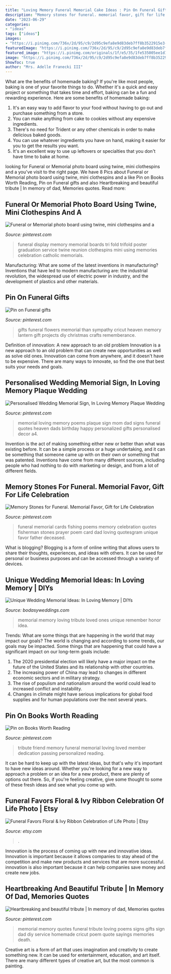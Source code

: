 ```yaml
---
title: "Loving Memory Funeral Memorial Cake Ideas : Pin On Funeral Gifts"
description: "Memory stones for funeral. memorial favor, gift for life celebration"
date: "2023-06-29"
categories:
- "ideas"
tags: ["ideas"]
images:
- "https://i.pinimg.com/736x/2d/95/c9/2d95c9efa8e9d83deb7ff8b3522915e3--you-must-need-to.jpg"
featuredImage: "https://i.pinimg.com/736x/2d/95/c9/2d95c9efa8e9d83deb7ff8b3522915e3--you-must-need-to.jpg"
featured_image: "https://i.pinimg.com/originals/1f/e5/35/1fe535005ee1d1dfec3588eb6843c684.jpg"
image: "https://i.pinimg.com/736x/2d/95/c9/2d95c9efa8e9d83deb7ff8b3522915e3--you-must-need-to.jpg"
ShowToc: true
author: "Mrs. Adelle Franecki III"
---
```



What are the benefits of homemade baking?
If you're like most people, baking is one of your favorite things to do. Whether it's a quick and easy project or something that takes time and effort, baking can be a fun and rewarding experience. Here are some benefits of homemade baking: 
1) It's an easy way to add flavor to your food without having to go out and purchase something from a store. 
2) You can make anything from cake to cookies without any expensive ingredients. 
3) There's no need for Trident or any other chemicals in order to make delicious baked goods. 
4) You can use whatever ingredients you have on hand, making it easier for you to get the results you want. 
5) It's an excellent way to use up leftovers or specialties that you don't have time to bake at home.

	

		
looking for Funeral or Memorial photo board using twine, mini clothespins and a you've visit to the right page. We have 8 Pics about Funeral or Memorial photo board using twine, mini clothespins and a like Pin on Books Worth Reading, Pin on Funeral gifts and also Heartbreaking and beautiful tribute | In memory of dad, Memories quotes. Read more:
		
    
## Funeral Or Memorial Photo Board Using Twine, Mini Clothespins And A

<img loading=lazy src="https://i.pinimg.com/originals/43/d6/29/43d62901de08d654cd4d3e174a5c749f.jpg" onerror="this.onerror=null;this.src='https://tse1.mm.bing.net/th?id=OIP.JTi--vtPJD8DgNHPBU6P_QHaJ4&amp;pid=15.1';" alt="Funeral or Memorial photo board using twine, mini clothespins and a">

_Source: pinterest.com_

>funeral display memory memorial boards tri fold trifold poster graduation service twine reunion clothespins mini using memories celebration catholic memorials. 

	

Manufacturing: What are some of the latest inventions in manufacturing?
Inventions that have led to modern manufacturing are: the industrial revolution, the widespread use of electric power in industry, and the development of plastics and other materials.

    
## Pin On Funeral Gifts

<img loading=lazy src="https://i.pinimg.com/736x/16/2d/f4/162df4807bb06b648b5161d56aeff7bd--funeral-gifts-funeral-ideas.jpg" onerror="this.onerror=null;this.src='https://tse1.mm.bing.net/th?id=OIP.MSe1RKXLFlpUJyykhhw8GQHaJ4&amp;pid=15.1';" alt="Pin on Funeral gifts">

_Source: pinterest.com_

>gifts funeral flowers memorial than sympathy cricut heaven memory lantern gift projects diy christmas crafts rememberance. 

	

Definition of innovation: A new approach to an old problem
Innovation is a new approach to an old problem that can create new opportunities as well as solve old ones. Innovation can come from anywhere, and it doesn't have to be expensive. There are many ways to innovate, so find the one that best suits your needs and goals.

    
## Personalised Wedding Memorial Sign, In Loving Memory Plaque Wedding

<img loading=lazy src="https://i.pinimg.com/736x/9b/d7/67/9bd767d9a41c88a942b6528674257ce1.jpg" onerror="this.onerror=null;this.src='https://tse1.mm.bing.net/th?id=OIP.Zt6plmdq1Bz03_q9xz_X_QHaJx&amp;pid=15.1';" alt="Personalised Wedding Memorial Sign, In Loving Memory Plaque Wedding">

_Source: pinterest.com_

>memorial loving memory poems plaque sign mom dad signs funeral quotes heaven dads birthday happy personalized gifts personalised decor a4. 

	

Invention is the act of making something either new or better than what was existing before. It can be a simple process or a huge undertaking, and it can be something that someone came up with on their own or something that was patented. Inventions have come from many different sources, including people who had nothing to do with marketing or design, and from a lot of different fields.

    
## Memory Stones For Funeral. Memorial Favor, Gift For Life Celebration

<img loading=lazy src="https://i.pinimg.com/originals/53/81/a6/5381a604dfb480937d4f686d95947b37.jpg" onerror="this.onerror=null;this.src='https://tse3.mm.bing.net/th?id=OIP.iopDb7btibI3U4Vv6XfzCQHaJQ&amp;pid=15.1';" alt="Memory Stones for Funeral. Memorial Favor, Gift for Life Celebration">

_Source: pinterest.com_

>funeral memorial cards fishing poems memory celebration quotes fisherman stones prayer poem card dad loving quotesgram unique favor father deceased. 

	

What is blogging?
Blogging is a form of online writing that allows users to share their thoughts, experiences, and ideas with others. It can be used for personal or business purposes and can be accessed through a variety of devices.

    
## Unique Wedding Memorial Ideas: In Loving Memory | DIYs

<img loading=lazy src="https://bodasyweddings.com/wp-content/uploads/2016/08/memorial-wedding-tribute.jpg" onerror="this.onerror=null;this.src='https://tse1.mm.bing.net/th?id=OIP.7RdMqMm-Il3zl72cTT9KeAHaLH&amp;pid=15.1';" alt="Unique Wedding Memorial Ideas: In Loving Memory | DIYs">

_Source: bodasyweddings.com_

>memorial memory loving tribute loved ones unique remember honor idea. 

	

Trends: What are some things that are happening in the world that may impact our goals?
The world is changing and according to some trends, our goals may be impacted. Some things that are happening that could have a significant impact on our long-term goals include:
1. The 2020 presidential election will likely have a major impact on the future of the United States and its relationship with other countries.
2. The increasing power of China may lead to changes in different economic sectors and in military strategy.
3. The rise of populism and nationalism around the world could lead to increased conflict and instability.
4. Changes in climate might have serious implications for global food supplies and for human populations over the next several years.

    
## Pin On Books Worth Reading

<img loading=lazy src="https://i.pinimg.com/736x/2d/95/c9/2d95c9efa8e9d83deb7ff8b3522915e3--you-must-need-to.jpg" onerror="this.onerror=null;this.src='https://tse3.mm.bing.net/th?id=OIP.CM18h-NDX9rnCl2iOiY1hQHaI0&amp;pid=15.1';" alt="Pin on Books Worth Reading">

_Source: pinterest.com_

>tribute friend memory funeral memorial loving loved member dedication passing personalized reading. 

	

It can be hard to keep up with the latest ideas, but that's why it's important to have new ideas around. Whether you're looking for a new way to approach a problem or an idea for a new product, there are plenty of options out there. So, if you're feeling creative, give some thought to some of these fresh ideas and see what you come up with.

    
## Funeral Favors Floral &amp; Ivy Ribbon Celebration Of Life Photo | Etsy

<img loading=lazy src="https://i.etsystatic.com/12886675/r/il/b63712/1248098037/il_794xN.1248098037_a4a4.jpg" onerror="this.onerror=null;this.src='https://tse3.mm.bing.net/th?id=OIP.Gdi1pv7xtDclfBiUX0s_1gHaJ4&amp;pid=15.1';" alt="Funeral Favors Floral &amp; Ivy Ribbon Celebration of Life Photo | Etsy">

_Source: etsy.com_

>. 

	

Innovation is the process of coming up with new and innovative ideas. Innovation is important because it allows companies to stay ahead of the competition and make new products and services that are more successful. innovation is also important because it can help companies save money and create new jobs.

    
## Heartbreaking And Beautiful Tribute | In Memory Of Dad, Memories Quotes

<img loading=lazy src="https://i.pinimg.com/originals/1f/e5/35/1fe535005ee1d1dfec3588eb6843c684.jpg" onerror="this.onerror=null;this.src='https://tse2.mm.bing.net/th?id=OIP.JiNtRAkcrgWJzuA-kSWv-wHaJ4&amp;pid=15.1';" alt="Heartbreaking and beautiful tribute | In memory of dad, Memories quotes">

_Source: pinterest.com_

>memorial memory quotes funeral tribute loving poems signs gifts sign dad diy service homemade cricut poem quote sayings memories death. 

	

Creative art is a form of art that uses imagination and creativity to create something new. It can be used for entertainment, education, and art itself. There are many different types of creative art, but the most common is painting.

